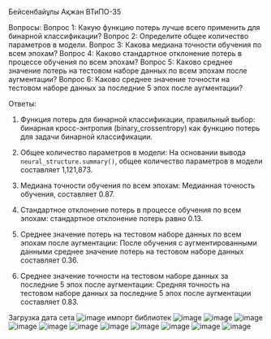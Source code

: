 Бейсенбайұлы Ақжан ВТиПО-35

Вопросы:
Вопрос 1: Какую функцию потерь лучше всего применить для бинарной классификации?
Вопрос 2: Определите общее количество параметров в модели.
Вопрос 3: Какова медиана точности обучения по всем эпохам?
Вопрос 4: Каково стандартное отклонение потерь в процессе обучения по всем эпохам?
Вопрос 5: Каково среднее значение потерь на тестовом наборе данных по всем эпохам после аугментации?
Вопрос 6: Каково среднее значение точности на тестовом наборе данных за последние 5 эпох после аугментации?

Ответы:
1. Функция потерь для бинарной классификации, правильный выбор: бинарная кросс-энтропия (binary_crossentropy) как функцию потерь для задачи бинарной классификации.

2. Общее количество параметров в модели: На основании вывода `neural_structure.summary()`, общее количество параметров в модели составляет 1,121,873.

3. Медиана точности обучения по всем эпохам: Медианная точность обучения, составляет 0.87.

4. Стандартное отклонение потерь в процессе обучения по всем эпохам: стандартное отклонение потерь равно 0.13.

5. Среднее значение потерь на тестовом наборе данных по всем эпохам после аугментации: После обучения с аугментированными данными среднее значение потерь на тестовом наборе данных составляет 0.36.

6. Среднее значение точности на тестовом наборе данных за последние 5 эпох после аугментации: Средняя точность на тестовом наборе данных за последние 5 эпох после аугментации составляет 0.83.


Загрузка дата сета 
![image](https://github.com/MOLIBDEN79/Dino-Dragon-Jean/assets/47570307/b4bfc3d9-c45d-4e8a-94a4-94ce04a0fdbe)
импорт библиотек
![image](https://github.com/MOLIBDEN79/Dino-Dragon-Jean/assets/47570307/530f7f4f-0839-4a1e-a7d9-7f72ef3df13d)
![image](https://github.com/MOLIBDEN79/Dino-Dragon-Jean/assets/47570307/b81e8368-9fe2-4a69-af2a-f0285527b5cc)
![image](https://github.com/MOLIBDEN79/Dino-Dragon-Jean/assets/47570307/a59594db-98ee-4693-a471-f2d00f51a7cb)
![image](https://github.com/MOLIBDEN79/Dino-Dragon-Jean/assets/47570307/77f4e706-d76f-4439-ab00-77f2da344adc)
![image](https://github.com/MOLIBDEN79/Dino-Dragon-Jean/assets/47570307/c3a4fd16-eb0f-4f36-bde3-9230fc9dbae6)
![image](https://github.com/MOLIBDEN79/Dino-Dragon-Jean/assets/47570307/38907bb3-e804-4f7d-99c2-075635e50af8)
![image](https://github.com/MOLIBDEN79/Dino-Dragon-Jean/assets/47570307/fb892e12-d937-4c44-ac07-8e5ec5aa8cce)
![image](https://github.com/MOLIBDEN79/Dino-Dragon-Jean/assets/47570307/92f86267-a052-49b0-9224-0d15426d0ad5)
![image](https://github.com/MOLIBDEN79/Dino-Dragon-Jean/assets/47570307/4e019cd1-66ac-4f20-b902-149423a501cc)
![image](https://github.com/MOLIBDEN79/Dino-Dragon-Jean/assets/47570307/830a7377-fc13-47ed-acd8-7f96ad754477)
![image](https://github.com/MOLIBDEN79/Dino-Dragon-Jean/assets/47570307/3de81026-8c57-4e43-b155-1e13be74e046)
